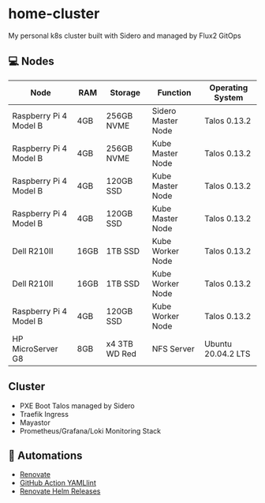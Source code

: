 # home-cluster

My personal k8s cluster built with Sidero and managed by Flux2 GitOps

## 💻 Nodes
| Node                     | RAM  | Storage       | Function           | Operating System
| ------------------------ |------| ------------- | ------------------ | -------------------- |
| Raspberry Pi 4 Model B   | 4GB  | 256GB NVME    | Sidero Master Node | Talos 0.13.2         |
| Raspberry Pi 4 Model B   | 4GB  | 256GB NVME    | Kube Master Node   | Talos 0.13.2         |
| Raspberry Pi 4 Model B   | 4GB  | 120GB SSD     | Kube Master Node   | Talos 0.13.2         |
| Raspberry Pi 4 Model B   | 4GB  | 120GB SSD     | Kube Master Node   | Talos 0.13.2         |
| Dell R210II              | 16GB | 1TB SSD       | Kube Worker Node   | Talos 0.13.2         |
| Dell R210II              | 16GB | 1TB SSD       | Kube Worker Node   | Talos 0.13.2         |
| Raspberry Pi 4 Model B   | 4GB  | 120GB SSD     | Kube Worker Node   | Talos 0.13.2         |
| HP MicroServer G8        | 8GB  | x4 3TB WD Red | NFS Server         | Ubuntu 20.04.2 LTS   |

## Cluster

- PXE Boot Talos managed by Sidero
- Traefik Ingress
- Mayastor
- Prometheus/Grafana/Loki Monitoring Stack

## 🦾 Automations
- [Renovate](https://github.com/renovatebot/renovate)
- [GitHub Action YAMLlint](https://github.com/ibiqlik/action-yamllint)
- [Renovate Helm Releases](https://github.com/k8s-at-home/renovate-helm-releases)
